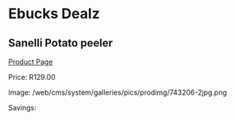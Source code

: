 
# Ebucks Dealz
## Sanelli Potato peeler
[Product Page](https://www.ebucks.com/web/shop/productSelected.do?prodId=1161870486&catId=714962196)

Price: R129.00

Image: /web/cms/system/galleries/pics/prodimg/743206-2jpg.png

Savings: 


	